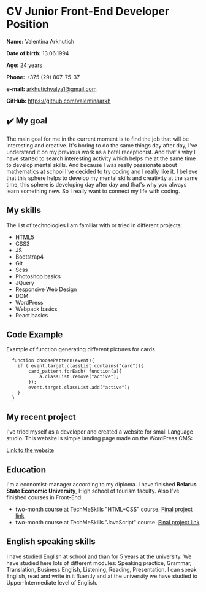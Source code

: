 # CV Junior Front-End Developer Position

**Name:** Valentina Arkhutich

**Date of birth:** 13.06.1994

**Age:** 24 years     

**Phone:** +375 (29) 807-75-37

**e-mail:** arkhutichvalya1@gmail.com

**GitHub:** https://github.com/valentinaarkh

## ✔️ My goal

The main goal for me in the current moment is to find the job that will be interesting and creative. It's boring to do the same things day after day, I've understand it on my previous work as a hotel receptionist. And that's why I have started to search interesting activity which helps me at the same time to develop mental skills. And because I was really passionate about mathematics at school I've decided to try coding and I really like it. I believe that this sphere helps to develop my mental skills and creativity at the same time, this sphere is developing day after day and that's why you always learn something new. So I really want to connect my life with coding.

## My skills

The list of technologies I am familiar with or tried in different projects:

* HTML5
* CSS3
* JS
* Bootstrap4
* Git
* Scss
* Photoshop basics
* JQuery
* Responsive Web Design
* DOM
* WordPress
* Webpack basics
* React basics

## Code Example

Example of function generating different pictures for cards

```
  function choosePattern(event){
  	if ( event.target.classList.contains("card")){
  		card_pattern.forEach( function(a){
  			a.classList.remove("active");
  		});
  		event.target.classList.add("active");
  	}
  }
```

## My recent project

I've tried myself as a developer and created a website for small Language studio. This website is simple landing page made on the WordPress CMS:

[Link to the website](http://millan.by/)

## Education

I'm a economist-manager according to my diploma. I have finished **Belarus State Economic University**, High school of tourism faculty.
Also I've finished courses in Front-End:
* two-month course at TechMeSkills "HTML+CSS" course. [Final project link](http://teachmeskills.com/school/a23/arhutichvalentina/)
* two-month course at TechMeSkills "JavaScript" course. [Final project link](http://teachmeskills.com/school/b15/valentinaarhutich/)

## English speaking skills

I have studied English at school and than for 5 years at the university. We have studied here lots of different modules: Speaking practice, Grammar, Translation, Business English, Listening, Reading, Presentation. I can speak English, read and write in it fluently and at the university we have studied to Upper-Intermediate level of English.
